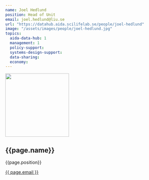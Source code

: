 ```yaml
---
name: Joel Hedlund
position: Head of Unit
email: joel.hedlund@liu.se
url: "https://datahub.aida.scilifelab.se/people/joel-hedlund"
image: "/assets/images/people/joel-hedlund.jpg"
topics:
  aida-data-hub: 1
  management: 1
  policy-support:
  systems-design-support:
  data-sharing:
  economy:
---
```

<div class="personContainer">
  <div class="personSub">
  <img  src="{{ page.image }}" alt="" style="width: 200px; cursor: pointer;">
</div>
<div class="personSub">
  <h2>{{page.name}}</h2>
  <p>{{page.position}}</p>
  <p><a href="{{ page.mailto }}">{{ page.email }}</a></p>
  </div>
</div>
